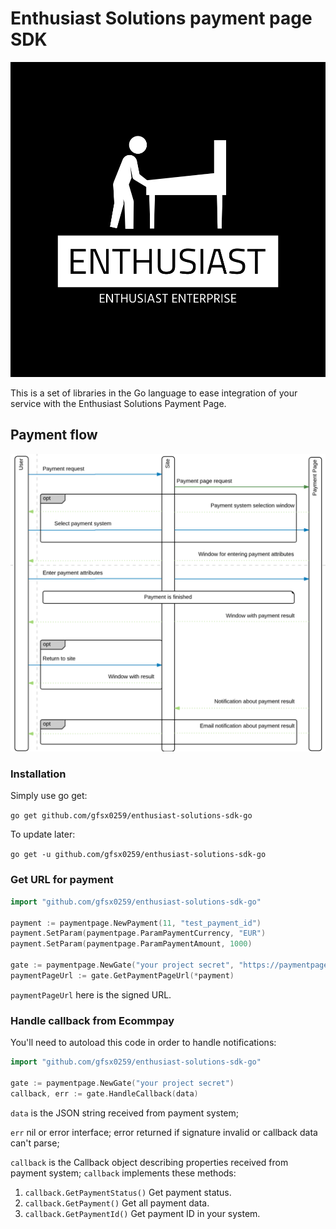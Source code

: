 

# Enthusiast Solutions payment page SDK

![Logo](logo.png)

This is a set of libraries in the Go language to ease integration of your service
with the Enthusiast Solutions Payment Page.

## Payment flow

![Payment flow](flow.png)

### Installation

Simply use go get:

`go get github.com/gfsx0259/enthusiast-solutions-sdk-go`

To update later:

`go get -u github.com/gfsx0259/enthusiast-solutions-sdk-go`

### Get URL for payment

```go
import "github.com/gfsx0259/enthusiast-solutions-sdk-go"

payment := paymentpage.NewPayment(11, "test_payment_id")
payment.SetParam(paymentpage.ParamPaymentCurrency, "EUR")
payment.SetParam(paymentpage.ParamPaymentAmount, 1000)

gate := paymentpage.NewGate("your project secret", "https://paymentpage.enthusiast.com")
paymentPageUrl := gate.GetPaymentPageUrl(*payment)
``` 

`paymentPageUrl` here is the signed URL.

### Handle callback from Ecommpay

You'll need to autoload this code in order to handle notifications:

```go
import "github.com/gfsx0259/enthusiast-solutions-sdk-go"

gate := paymentpage.NewGate("your project secret")
callback, err := gate.HandleCallback(data)
```

`data` is the JSON string received from payment system;

`err` nil or error interface; error returned if signature invalid or callback data can't parse;

`callback` is the Callback object describing properties received from payment system;
`callback` implements these methods: 
1. `callback.GetPaymentStatus()`
    Get payment status.
2. `callback.GetPayment()`
    Get all payment data.
3. `callback.GetPaymentId()`
    Get payment ID in your system.
